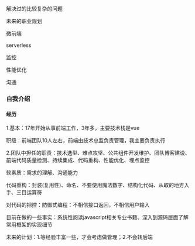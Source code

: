 解决过的比较复杂的问题

未来的职业规划

微前端

serverless

监控

性能优化

沟通



### 自我介绍

#### 经历

1.基本：17年开始从事前端工作，3年多，主要技术栈是vue

职级：前端团队10人左右，前端由技术总监负责管理，我主要负责执行

2.团队中担任的职责：技术选型、难点攻坚、公共组件开发维护、团队博客建设、前端代码质量检测、持续集成、代码重构、性能优化、埋点监控

软素质：需求的理解、沟通能力

代码重构：封装(复用性)、命名、不要使用魔法数字、结构化代码、从取的地方入手、三目运算符

对代码的把控：防御式编程：不相信接口返回，不相信用户输入



目前在做的一些事实：系统性阅读javascript相关专业书籍、深入到源码层面了解常用框架的实现细节



未来的计划：1.等经验丰富一些，才会考虑做管理；2.不会转后端

